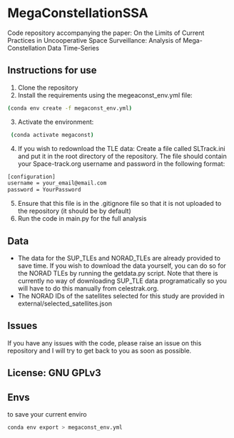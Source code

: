 # MegaConstellationSSA
Code repository accompanying the paper: On the Limits of Current Practices in Uncooperative Space Surveillance: Analysis of Mega-Constellation Data Time-Series

## Instructions for use
1. Clone the repository
2. Install the requirements using the megeaconst_env.yml file:
``` bash
(conda env create -f megaconst_env.yml)
```
3. Activate the environment:
``` bash
 (conda activate megaconst)
```
4. If you wish to redownload the TLE data: Create a file called SLTrack.ini and put it in the root directory of the repository. The file should contain your Space-track.org username and password in the following format:
``` bash
[configuration]
username = your_email@email.com
password = YourPassword
```
5. Ensure that this file is in the .gitignore file so that it is not uploaded to the repository (it should be by default)
6. Run the code in main.py for the full analysis

## Data
- The data for the SUP_TLEs and NORAD_TLEs are already provided to save time. 
    If you wish to download the data yourself, you can do so for the NORAD TLEs by running the getdata.py script. Note that there is currently no way of downloading SUP_TLE data programatically so you will have to do this manually from celestrak.org.
- The NORAD IDs of the satellites selected for this study are provided in external/selected_satellites.json

## Issues
If you have any issues with the code, please raise an issue on this repository and I will try to get back to you as soon as possible.

## License: GNU GPLv3

## Envs
to save your current enviro
``` bash
conda env export > megaconst_env.yml
```